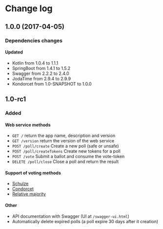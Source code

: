 # Change log
## 1.0.0 (2017-04-05)
### Dependencies changes
#### Updated
* Kotlin from 1.0.4 to 1.1.1
* SpringBoot from 1.4.1 to 1.5.2
* Swagger from 2.2.2 to 2.4.0
* JodaTime from 2.9.4 to 2.9.9
* Kondorcet from 1.0-SNAPSHOT to 1.0.0

## 1.0-rc1
### Added
#### Web service methods
* `GET /` return the app name, description and version
* `GET /version` return the version of the web service
* `POST /poll/create` Create a new poll (safe or unsafe)
* `POST /poll/createTokens` Create new tokens for a poll
* `POST /vote` Submit a ballot and consume the vote-token
* `DELETE /poll/close` Close a poll and return the result

#### Support of voting methods
* [Schulze](https://en.wikipedia.org/wiki/Schulze_method)
* [Condorcet](https://en.wikipedia.org/wiki/Condorcet_method)
* [Relative majority](https://en.wikipedia.org/wiki/Plurality_(voting)#Majority_versus_plurality)

#### Other
* API documentation with Swagger (UI at `/swagger-ui.html`)
* Automatically delete expired polls (a poll expire 30 days after it creation)